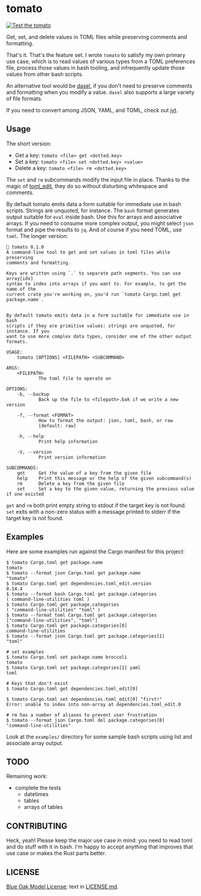 # tomato

[![Test the tomato](https://github.com/ceejbot/tomato/actions/workflows/test.yaml/badge.svg)](https://github.com/ceejbot/tomato/actions/workflows/test.yaml)

Get, set, and delete values in TOML files while preserving comments and formatting.

That's it. That's the feature set. I wrote `tomato` to satisfy my own primary use
case, which is to read values of various types from a TOML preferences file,
process those values in bash tooling, and infrequently update those values from
other bash scripts.

An alternative tool would be [dasel](https://daseldocs.tomwright.me), if you
don't need to preserve comments and formatting when you modify a value. `dasel`
also supports a large variety of file formats.

If you need to convert among JSON, YAML, and TOML, check out
[jyt](https://github.com/ken-matsui/jyt).

## Usage

The short version:

* Get a key: `tomato <file> get <dotted.key>`
* Set a key: `tomato <file> set <dotted.key> <value>`
* Delete a key: `tomato <file> rm <dotted.key>`

The `set` and `rm` subcommands modify the input file in place. Thanks to the magic of
[toml_edit](https://lib.rs/crates/toml_edit), they do so without disturbing whitespace
and comments.

By default tomato emits data a form suitable for immediate use in bash scripts.
Strings are unquoted, for instance. The `bash` format generates output suitable
for `eval` inside bash. Use this for arrays and associative arrays. If you need
to consume more complex output, you might select `json` format and pipe the
results to `jq`. And of course if you need TOML, use `toml`.
The longer version:

```text
🍅 tomato 0.1.0
A command-line tool to get and set values in toml files while preserving
comments and formatting.

Keys are written using `.` to separate path segments. You can use array[idx]
syntax to index into arrays if you want to. For example, to get the name of the
current crate you're working on, you'd run `tomato Cargo.toml get package.name`.


By default tomato emits data in a form suitable for immediate use in bash
scripts if they are primitive values: strings are unquoted, for instance. If you
want to use more complex data types, consider one of the other output formats.

USAGE:
	tomato [OPTIONS] <FILEPATH> <SUBCOMMAND>

ARGS:
	<FILEPATH>
			The toml file to operate on

OPTIONS:
	-b, --backup
			Back up the file to <filepath>.bak if we write a new version

	-f, --format <FORMAT>
			How to format the output: json, toml, bash, or raw
			[default: raw]

	-h, --help
			Print help information

	-V, --version
			Print version information

SUBCOMMANDS:
	get     Get the value of a key from the given file
	help    Print this message or the help of the given subcommand(s)
	rm      Delete a key from the given file
	set     Set a key to the given value, returning the previous value if one existed
```

`get` and `rm` both print empty string to stdout if the target key is not found. `set`
exits with a non-zero status with a message printed to stderr if the target key is not found.

## Examples

Here are some examples run against the Cargo manifest for this project:

```shell
$ tomato Cargo.toml get package.name
tomato
$ tomato --format json Cargo.toml get package.name
"tomato"
$ tomato Cargo.toml get dependencies.toml_edit.version
0.14.4
$ tomato --format bash Cargo.toml get package.categories
( command-line-utilities toml )
$ tomato Cargo.toml get package.categories
( "command-line-utilities" "toml" )
$ tomato --format toml Cargo.toml get package.categories
["command-line-utilities", "toml"]
$ tomato Cargo.toml get package.categories[0]
command-line-utilities
$ tomato --format json Cargo.toml get package.categories[1]
"toml"

# set examples
$ tomato Cargo.toml set package.name broccoli
tomato
$ tomato Cargo.toml set package.categories[1] yaml
toml

# Keys that don't exist
$ tomato Cargo.toml get dependencies.toml_edit[0]

$ tomato Cargo.toml set dependencies.toml_edit[0] "first!"
Error: unable to index into non-array at dependencies.toml_edit.0

# rm has a number of aliases to prevent user frustration
$ tomato --format json Cargo.toml del package.categories[0]
"command-line-utilities"
```

Look at the `examples/` directory for some sample bash scripts using list and associate array output.

## TODO

Remaining work:

- complete the tests
	- datetimes
	- tables
	- arrays of tables

## CONTRIBUTING

Heck, yeah! Please keep the major use case in mind: you need to read toml and do stuff
with it in bash. I'm happy to accept anything that improves that use case or makes the Rust
parts better.

## LICENSE

[Blue Oak Model License](https://blueoakcouncil.org/license/1.0.0); text in [LICENSE.md](./LICENSE.md).
